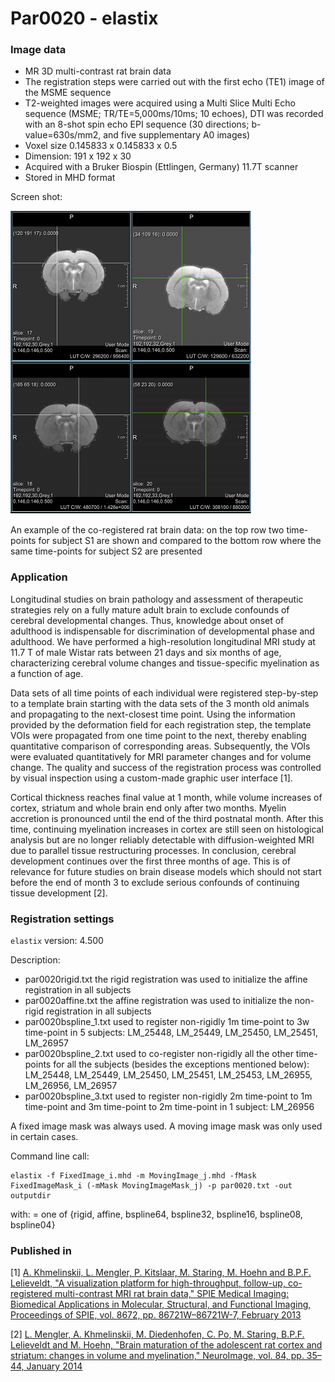 # Par0020 - elastix

###  Image data

* MR 3D multi-contrast rat brain data
* The registration steps were carried out with the first echo (TE1) image of the MSME sequence
* T2-weighted images were acquired using a Multi Slice Multi Echo sequence (MSME; TR/TE=5,000ms/10ms; 10 echoes), DTI was recorded with an 8-shot spin echo EPI sequence (30 directions; b-value=630s/mm2, and five supplementary A0 images)
* Voxel size 0.145833 x 0.145833 x 0.5
* Dimension: 191 x 192 x 30
* Acquired with a Bruker Biospin (Ettlingen, Germany) 11.7T scanner
* Stored in MHD format

Screen shot:

![alt-text](Mengler_elastix_wiki_screenshot.png)

An example of the co-registered rat brain data: on the top row two time-points for subject S1 are shown and compared to the bottom row where the same time-points for subject S2 are presented

###  Application

Longitudinal studies on brain pathology and assessment of therapeutic strategies rely on a fully mature adult brain to exclude confounds of cerebral developmental changes. Thus, knowledge about onset of adulthood is indispensable for discrimination of developmental phase and adulthood. We have performed a high-resolution longitudinal MRI study at 11.7 T of male Wistar rats between 21 days and six months of age, characterizing cerebral volume changes and tissue-specific myelination as a function of age.

Data sets of all time points of each individual were registered step-by-step to a template brain starting with the data sets of the 3 month old animals and propagating to the next-closest time point. Using the information provided by the deformation field for each registration step, the template VOIs were propagated from one time point to the next, thereby enabling quantitative comparison of corresponding areas. Subsequently, the VOIs were evaluated quantitatively for MRI parameter changes and for volume change. The quality and success of the registration process was controlled by visual inspection using a custom-made graphic user interface [1].

Cortical thickness reaches final value at 1 month, while volume increases of cortex, striatum and whole brain end only after two months. Myelin accretion is pronounced until the end of the third postnatal month. After this time, continuing myelination increases in cortex are still seen on histological analysis but are no longer reliably detectable with diffusion-weighted MRI due to parallel tissue restructuring processes. In conclusion, cerebral development continues over the first three months of age. This is of relevance for future studies on brain disease models which should not start before the end of month 3 to exclude serious confounds of continuing tissue development [2].

###  Registration settings

`elastix` version: 4.500

Description:

* par0020rigid.txt the rigid registration was used to initialize the affine registration in all subjects
* par0020affine.txt the affine registration was used to initialize the non-rigid registration in all subjects
* par0020bspline_1.txt used to register non-rigidly 1m time-point to 3w time-point in 5 subjects: LM_25448, LM_25449, LM_25450, LM_25451, LM_26957
* par0020bspline_2.txt used to co-register non-rigidly all the other time-points for all the subjects (besides the exceptions mentioned below): LM_25448, LM_25449, LM_25450, LM_25451, LM_25453, LM_26955, LM_26956, LM_26957
* par0020bspline_3.txt used to register non-rigidly 2m time-point to 1m time-point and 3m time-point to 2m time-point in 1 subject: LM_26956

A fixed image mask was always used. A moving image mask was only used in certain cases.

Command line call:


    elastix -f FixedImage_i.mhd -m MovingImage_j.mhd -fMask FixedImageMask_i (-mMask MovingImageMask_j) -p par0020.txt -out outputdir


with:  = one of {rigid, affine, bspline64, bspline32, bspline16, bspline08, bspline04}

###  Published in

[1] [A. Khmelinskii, L. Mengler, P. Kitslaar, M. Staring, M. Hoehn and B.P.F. Lelieveldt, "A visualization platform for high-throughput, follow-up, co-registered multi-contrast MRI rat brain data," SPIE Medical Imaging: Biomedical Applications in Molecular, Structural, and Functional Imaging, Proceedings of SPIE, vol. 8672, pp. 86721W–86721W-7, February 2013](http://proceedings.spiedigitallibrary.org/proceeding.aspx?articleid=1674633)

[2] [L. Mengler, A. Khmelinskii, M. Diedenhofen, C. Po, M. Staring, B.P.F. Lelieveldt and M. Hoehn, "Brain maturation of the adolescent rat cortex and striatum: changes in volume and myelination," NeuroImage, vol. 84, pp. 35–44, January 2014](http://www.sciencedirect.com/science/article/pii/S1053811913008963)
